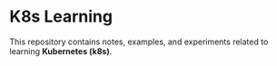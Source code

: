 # K8s Learning

This repository contains notes, examples, and experiments related to learning **Kubernetes (k8s)**.

